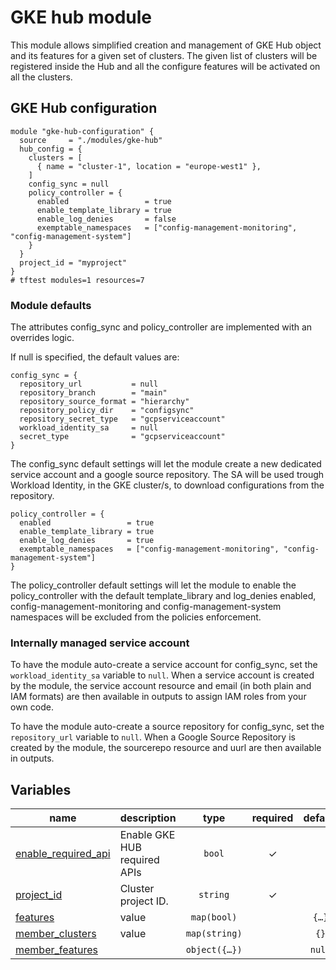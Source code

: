# GKE hub module

This module allows simplified creation and management of GKE Hub object and its features for a given set of clusters.
The given list of clusters will be registered inside the Hub and all the configure features will be activated on all the clusters.

## GKE Hub configuration

```hcl
module "gke-hub-configuration" {
  source     = "./modules/gke-hub"
  hub_config = {
    clusters = [
      { name = "cluster-1", location = "europe-west1" },
    ]
    config_sync = null
    policy_controller = {
      enabled                 = true
      enable_template_library = true
      enable_log_denies       = false
      exemptable_namespaces   = ["config-management-monitoring", "config-management-system"]
    }
  }
  project_id = "myproject"
}
# tftest modules=1 resources=7
```

### Module defaults
The attributes config_sync and policy_controller are implemented with an overrides logic. 

If null is specified, the default values are:
```
config_sync = {
  repository_url           = null
  repository_branch        = "main"
  repository_source_format = "hierarchy"
  repository_policy_dir    = "configsync"
  repository_secret_type   = "gcpserviceaccount"
  workload_identity_sa     = null
  secret_type              = "gcpserviceaccount"
}
```
The config_sync default settings will let the module create a new dedicated service account and a google source repository. 
The SA will be used trough Workload Identity, in the GKE cluster/s, to download configurations from the repository.

```
policy_controller = {
  enabled                 = true
  enable_template_library = true
  enable_log_denies       = true
  exemptable_namespaces   = ["config-management-monitoring", "config-management-system"]
}
```
The policy_controller default settings will let the module to enable the policy_controller with the default template_library and log_denies enabled, 
config-management-monitoring and config-management-system namespaces will be excluded from the policies enforcement.

### Internally managed service account
To have the module auto-create a service account for config_sync, set the `workload_identity_sa` variable to `null`. 
When a service account is created by the module, the service account resource and email (in both plain and IAM formats) are then available in outputs to assign IAM roles from your own code.

To have the module auto-create a source repository for config_sync, set the `repository_url` variable to `null`. 
When a Google Source Repository is created by the module, the sourcerepo resource and uurl are then available in outputs.

<!-- BEGIN TFDOC -->

## Variables

| name | description | type | required | default |
|---|---|:---:|:---:|:---:|
| [enable_required_api](variables.tf#L75) | Enable GKE HUB required APIs | <code>bool</code> | ✓ |  |
| [project_id](variables.tf#L70) | Cluster project ID. | <code>string</code> | ✓ |  |
| [features](variables.tf#L17) | value | <code>map&#40;bool&#41;</code> |  | <code title="&#123;&#10;  configmanagement             &#61; true&#10;  multiclusteringress          &#61; false&#10;  multiclusterservicediscovery &#61; false&#10;&#125;">&#123;&#8230;&#125;</code> |
| [member_clusters](variables.tf#L27) | value | <code>map&#40;string&#41;</code> |  | <code>&#123;&#125;</code> |
| [member_features](variables.tf#L33) |  | <code title="object&#40;&#123;&#10;  configmanagement &#61; object&#40;&#123;&#10;    version &#61; string&#10;    config_sync &#61; object&#40;&#123;&#10;      https_proxy               &#61; string&#10;      sync_repo                 &#61; string&#10;      sync_branch               &#61; string&#10;      sync_rev                  &#61; string&#10;      secret_type               &#61; string&#10;      gcp_service_account_email &#61; string&#10;      policy_dir                &#61; string&#10;      source_format             &#61; string&#10;    &#125;&#41;&#10;    policy_controller &#61; object&#40;&#123;&#10;      enabled                    &#61; bool&#10;      log_denies_enabled         &#61; bool&#10;      referential_rules_enabled  &#61; bool&#10;      exemptable_namespaces      &#61; list&#40;string&#41;&#10;      template_library_installed &#61; bool&#10;    &#125;&#41;&#10;    binauthz &#61; object&#40;&#123;&#10;      enabled &#61; bool&#10;    &#125;&#41;&#10;    hierarchy_controller &#61; object&#40;&#123;&#10;      enabled                            &#61; bool&#10;      enable_pod_tree_labels             &#61; bool&#10;      enable_hierarchical_resource_quota &#61; bool&#10;    &#125;&#41;&#10;  &#125;&#41;&#10;  multiclusteringress          &#61; bool&#10;  multiclusterservicediscovery &#61; bool&#10;&#125;&#41;">object&#40;&#123;&#8230;&#125;&#41;</code> |  | <code>null</code> |

<!-- END TFDOC -->